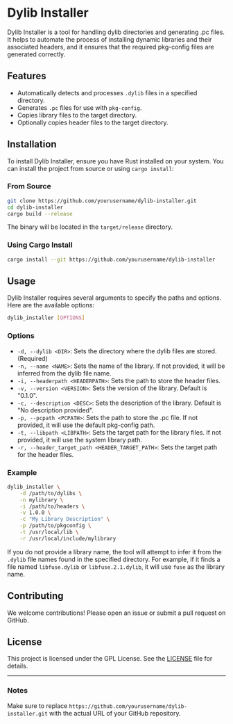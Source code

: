 # Dylib Installer

Dylib Installer is a tool for handling dylib directories and generating .pc files. It helps to automate the process of installing dynamic libraries and their associated headers, and it ensures that the required pkg-config files are generated correctly.

## Features

- Automatically detects and processes `.dylib` files in a specified directory.
- Generates `.pc` files for use with `pkg-config`.
- Copies library files to the target directory.
- Optionally copies header files to the target directory.

## Installation

To install Dylib Installer, ensure you have Rust installed on your system. You can install the project from source or using `cargo install`:

### From Source

```sh
git clone https://github.com/yourusername/dylib-installer.git
cd dylib-installer
cargo build --release
```

The binary will be located in the `target/release` directory.

### Using Cargo Install

```sh
cargo install --git https://github.com/yourusername/dylib-installer
```

## Usage

Dylib Installer requires several arguments to specify the paths and options. Here are the available options:

```sh
dylib_installer [OPTIONS]
```

### Options

- `-d, --dylib <DIR>`: Sets the directory where the dylib files are stored. (Required)
- `-n, --name <NAME>`: Sets the name of the library. If not provided, it will be inferred from the dylib file name.
- `-i, --headerpath <HEADERPATH>`: Sets the path to store the header files.
- `-v, --version <VERSION>`: Sets the version of the library. Default is "0.1.0".
- `-c, --description <DESC>`: Sets the description of the library. Default is "No description provided".
- `-p, --pcpath <PCPATH>`: Sets the path to store the .pc file. If not provided, it will use the default pkg-config path.
- `-t, --libpath <LIBPATH>`: Sets the target path for the library files. If not provided, it will use the system library path.
- `-r, --header_target_path <HEADER_TARGET_PATH>`: Sets the target path for the header files.

### Example

```sh
dylib_installer \
    -d /path/to/dylibs \
    -n mylibrary \
    -i /path/to/headers \
    -v 1.0.0 \
    -c "My Library Description" \
    -p /path/to/pkgconfig \
    -t /usr/local/lib \
    -r /usr/local/include/mylibrary
```

If you do not provide a library name, the tool will attempt to infer it from the `.dylib` file names found in the specified directory. For example, if it finds a file named `libfuse.dylib` or `libfuse.2.1.dylib`, it will use `fuse` as the library name.

## Contributing

We welcome contributions! Please open an issue or submit a pull request on GitHub.

## License

This project is licensed under the GPL License. See the [LICENSE](https://github.com/hackerchai/dylib-installer/blob/main/LICENSE) file for details.

---

### Notes

Make sure to replace `https://github.com/yourusername/dylib-installer.git` with the actual URL of your GitHub repository.